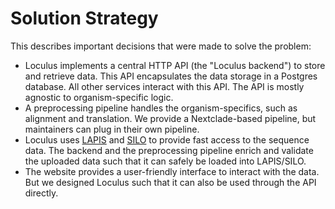 # Solution Strategy

This describes important decisions that were made to solve the problem:
* Loculus implements a central HTTP API (the "Loculus backend") to store and retrieve data.
  This API encapsulates the data storage in a Postgres database.
  All other services interact with this API.
  The API is mostly agnostic to organism-specific logic.
* A preprocessing pipeline handles the organism-specifics, such as alignment and translation.
  We provide a Nextclade-based pipeline, but maintainers can plug in their own pipeline.
* Loculus uses [LAPIS](https://github.com/GenSpectrum/LAPIS) and [SILO](https://github.com/GenSpectrum/LAPIS-SILO) to provide fast access to the sequence data.
  The backend and the preprocessing pipeline enrich and validate the uploaded data such that it can safely be loaded into LAPIS/SILO.
* The website provides a user-friendly interface to interact with the data.
  But we designed Loculus such that it can also be used through the API directly.
